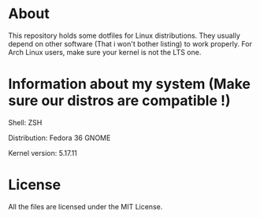 # About
This repository holds some dotfiles for Linux distributions. They usually depend on other software (That i won't bother listing) to work properly.
For Arch Linux users, make sure your kernel is not the LTS one.
# Information about my system (Make sure our distros are compatible !)
Shell: ZSH

Distribution: Fedora 36 GNOME

Kernel version: 5.17.11
# License
All the files are licensed under the MIT License.

